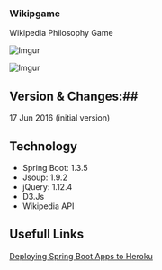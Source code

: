 ### Wikipgame ###
Wikipedia Philosophy Game

![Imgur](http://i.imgur.com/BeQamd9.png)

![Imgur](http://i.imgur.com/iZyXvw7.png)

## Version & Changes:##
17 Jun 2016 (initial version)

## Technology ##
- Spring Boot: 1.3.5
- Jsoup: 1.9.2
- jQuery: 1.12.4
- D3.Js
- Wikipedia API

## Usefull Links ##

[Deploying Spring Boot Apps to Heroku](https://devcenter.heroku.com/articles/deploying-spring-boot-apps-to-heroku)